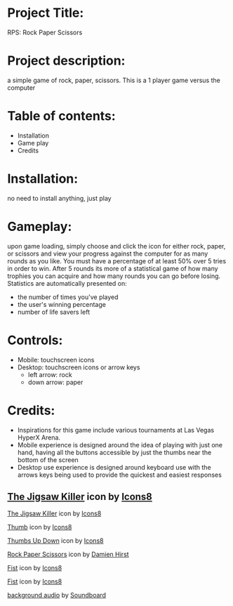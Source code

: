 # Project Title: 
RPS: Rock Paper Scissors
# Project description: 
a simple game of rock, paper, scissors. This is a 1 player game versus the computer 
# Table of contents:
- Installation
- Game play
- Credits

# Installation:
no need to install anything, just play

# Gameplay:
upon game loading, simply choose and click the icon for either rock, paper, or scissors and view your progress against the computer for as many rounds as you like. You must have a percentage of at least 50% over 5 tries in order to win. After 5 rounds its more of a statistical game of how many trophies you can acquire and how many rounds you can go before losing.
Statistics are automatically presented on:
- the number of times you've played 
- the user's winning percentage
- number of life savers left

# Controls:
- Mobile: touchscreen icons
- Desktop: touchscreen icons or arrow keys
  - left arrow: rock
  - down arrow: paper
# Credits:
- Inspirations for this game include various tournaments at Las Vegas HyperX Arena.
- Mobile experience is designed around the idea of playing with just one hand, having all the buttons accessible by just the thumbs near the bottom of the screen
- Desktop use experience is designed around keyboard use with the arrows keys being used to provide the quickest and easiest responses

<a target="_blank" href="https://icons8.com/icon/108377/the-jigsaw-killer">The Jigsaw Killer</a> icon by <a target="_blank" href="https://icons8.com">Icons8</a>
------------------
<a target="_blank" href="https://icons8.com/icon/96712/the-jigsaw-killer">The Jigsaw Killer</a> icon by <a target="_blank" href="https://icons8.com">Icons8</a>

<a target="_blank" href="https://icons8.com/icon/Q38bpg3IO0F2/thumb">Thumb</a> icon by <a target="_blank" href="https://icons8.com">Icons8</a>

<a target="_blank" href="https://icons8.com/icon/52209/thumbs-up-down">Thumbs Up Down</a> icon by <a target="_blank" href="https://icons8.com">Icons8</a>

<a target="_blank" href="https://wrpsa.com/rocks-papers-scissors/">Rock Paper Scissors</a> icon by <a target="_blank" href="https://wrpsa.com/rocks-papers-scissors/">Damien Hirst</a>

<a target="_blank" href="https://icons8.com/icon/9gX3N6oWZVi3/fist">Fist</a> icon by <a target="_blank" href="https://icons8.com">Icons8</a>

<a target="_blank" href="https://icons8.com/icon/UU1CYnCFbv8C/fist">Fist</a> icon by <a target="_blank" href="https://icons8.com">Icons8</a>

<a target="_blank" href="https://www.soundboard.com/search.aspx?keyword=Jigsaw">background audio</a> by <a target="_blank" href="https://www.soundboard.com/">Soundboard</a>